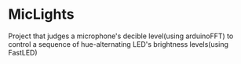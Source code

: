 MicLights
=========

Project that judges a microphone's decible level(using arduinoFFT) to control a sequence of hue-alternating LED's brightness levels(using FastLED)
